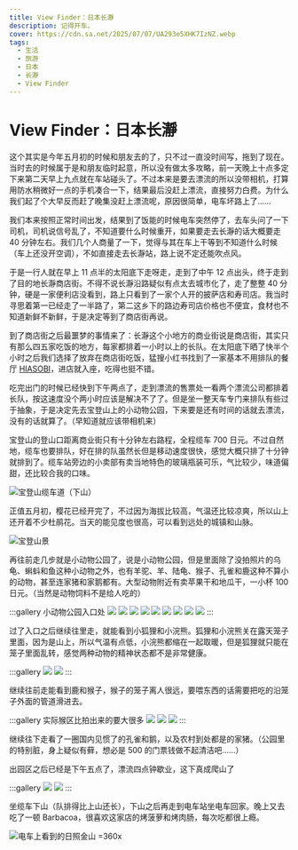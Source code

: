 ```yaml
---
title: View Finder：日本长瀞
description: 记得开车。
cover: https://cdn.sa.net/2025/07/07/UA293e5XHK7IzNZ.webp
tags:
  - 生活
  - 旅游
  - 日本
  - 长瀞
  - View Finder
---
```


# View Finder：日本长瀞

这个其实是今年五月初的时候和朋友去的了，只不过一直没时间写，拖到了现在。当时去的时候属于是和朋友临时起意，所以没有做太多攻略，前一天晚上十点多定下来第二天早上九点就在车站碰头了。不过本来是要去漂流的所以没带相机，打算用防水稍微好一点的手机凑合一下，结果最后没赶上漂流，直接努力白费。为什么我们起了个大早反而赶了晚集没赶上漂流呢，原因很简单，电车坏路上了……

我们本来按照正常时间出发，结果到了饭能的时候电车突然停了，去车头问了一下司机，司机说信号乱了，不知道要什么时候重开，如果要走去长瀞的话大概要走 40 分钟左右。我们几个人商量了一下，觉得与其在车上干等到不知道什么时候（车上还没开空调），不如直接走去长瀞站，路上说不定还能吹点风。

于是一行人就在早上 11 点半的太阳底下走呀走，走到了中午 12 点出头，终于走到了目的地长瀞商店街。不得不说长瀞沿路疑似有点太去城市化了，走了整整 40 分钟，硬是一家便利店没看到，路上只看到了一家个人开的披萨店和寿司店。我当时寻思着第一已经走了一半路了，第二这乡下的路边寿司店价格也不便宜，食材也不知道新鲜不新鲜，于是决定等到了商店街再说。

到了商店街之后最噩梦的事情来了：长瀞这个小地方的商业街说是商店街，其实只有那么四五家吃饭的地方，每家都排着一小时以上的长队。在太阳底下晒了快半个小时之后我们选择了放弃在商店街吃饭，猛搜小红书找到了一家基本不用排队的餐厅 [HIASOBI](https://www.nagatoro-hiasobi.com)，进店就入座，吃得也挺不错。

吃完出门的时候已经快到下午两点了，走到漂流的售票处一看两个漂流公司都排着长队，按这速度没个两小时应该是解决不了了。但是坐一整天车专门来排队有些过于抽象，于是决定先去宝登山上的小动物公园，下来要是还有时间的话就去漂流，没有的话就算了。（早知道就应该带相机来）

宝登山的登山口距离商业街只有十分钟左右路程，全程缆车 700 日元。不过自然地，缆车也要排队，好在排的队虽然长但是移动速度很快，感觉大概只排了十分钟就排到了。缆车站旁边的小卖部有卖当地特色的玻璃瓶装可乐，气比较少，味道偏甜，还比较合我的口味。

![宝登山缆车道（下山）](https://cdn.sa.net/2025/07/07/J1zcUNkiD8oSMYC.webp)

正值五月初，樱花已经开完了，不过因为海拔比较高，气温还比较凉爽，所以山上还开着不少杜鹃花。当天的能见度也很高，可以看到远处的城镇和山脉。

![宝登山景](https://cdn.sa.net/2025/07/07/MpFAnSLtVH9ir82.webp)

再往前走几步就是小动物公园了，说是小动物公园，但是里面除了没拍照片的乌龟、蝌蚪和鱼这种小动物之外，也有羊驼、羊、陆龟、猴子、孔雀和鹿这种不算小的动物，甚至连家猪和家鹅都有。大型动物附近有卖苹果干和地瓜干，一小杯 100 日元。（当然是动物饲料不是给人吃的）

:::gallery 小动物公园入口处
![](https://cdn.sa.net/2025/07/11/r54x1zpEaJlnsqt.webp)
![](https://cdn.sa.net/2025/07/11/EBYM7aeCmR1dQjb.webp)
![](https://cdn.sa.net/2025/07/11/DTUbLwnNsep4zt6.webp)
![](https://cdn.sa.net/2025/07/11/n6UD2KovcTQuyxd.webp)
![](https://cdn.sa.net/2025/07/11/PwjhK4tlco7pab6.webp)
![](https://cdn.sa.net/2025/07/11/JQCe76TugIkMd5Z.webp)
![](https://cdn.sa.net/2025/07/11/WlhOatNumonikUe.webp)
![](https://cdn.sa.net/2025/07/11/VWd69iZ8mLtKUqG.webp)
![](https://cdn.sa.net/2025/07/11/Gwdqmpl8DPBRusS.webp)
:::

过了入口之后继续往里走，就能看到小狐狸和小浣熊。狐狸和小浣熊关在露天笼子里面，因为是山上，所以气温有点低，小浣熊都缩在一起取暖，但是狐狸就只能在笼子里面乱转，感觉两种动物的精神状态都不是非常健康。

:::gallery
![](https://cdn.sa.net/2025/07/07/UA293e5XHK7IzNZ.webp)
![](https://cdn.sa.net/2025/07/11/SlwnUr4fpaI2ibz.webp)
:::

继续往前走能看到鹿和猴子，猴子的笼子离人很远，要喂东西的话需要把吃的沿笼子外面的管道滑进去。

:::gallery 实际猴区比拍出来的要大很多
![](https://cdn.sa.net/2025/07/11/K3O9ZxSNI2og5ai.webp)
![](https://cdn.sa.net/2025/07/11/P7tNfum3gXV5yo4.webp)
![](https://cdn.sa.net/2025/07/11/4Ln1yFjHZBxgA8k.webp)
:::

继续往下走看了一圈国内见惯了的孔雀和鹅，以及农村到处都是的家猪。（公园里的特别脏，身上疑似有藓，想必是 500 的门票钱做不起清洁吧……）

出园区之后已经是下午五点了，漂流四点钟歇业，这下真成爬山了

:::gallery
![](https://cdn.sa.net/2025/07/11/vpMHnzGZLoT8kR9.webp)
![](https://cdn.sa.net/2025/07/11/SpVOXYdzJ8LBUco.webp)
:::

坐缆车下山（队排得比上山还长），下山之后再走到电车站坐电车回家。晚上又去吃了一顿 Barbacoa，很喜欢这家店的烤菠萝和烤肉肠，每次吃都很上瘾。

![电车上看到的日照金山 =360x](https://cdn.sa.net/2025/07/11/t7YOAGJg3ocl2mB.webp)
